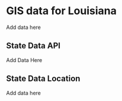# GIS data for Louisiana

Add data here

## State Data API

Add Data Here

## State Data Location

Add data here
